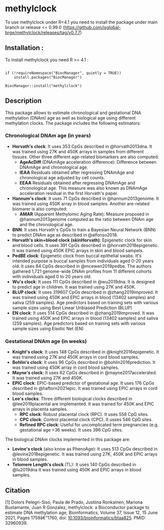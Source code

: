# methylclock


To use methylclock under R<4.1 you need to install the package under main branch or release <= 0.99.0 (https://github.com/isglobal-brge/methylclock/releases/tag/v0.7.7)

## Installation : 

To install methylclock you need  R >= 4.1 : 

```r{install, eval=FALSE}

if (!requireNamespace("BiocManager", quietly = TRUE))
    install.packages("BiocManager")

BiocManager::install("methylclock")

```

## Description
 
This package allows to estimate chronological and gestational DNA methylation (DNAm) age as well as biological age using different methylation clocks. The package includes the following estimators:

### Chronological DNAm age (in years)

- **Horvath's clock**: It uses 353 CpGs described in @horvath2013dna. It was trained using 27K and 450K arrays in samples from different tissues. Other three different age-related biomarkers are also computed:
     - **AgeAcDiff** (DNAmAge acceleration difference): Difference between DNAmAge and chronological age.
     <!-- To be removed - **IEAA** (Intrinsic Epigenetic Age Acceleration): Residuals obtained after regressing DNAmAge and chronological age adjusted by cell counts. -->
     <!-- To be removed - **EEAA** (Extrinsic Epigenetic Age Acceleration): Residuals obtained after regressing DNAmAge and chronological age. This measure was also known as DNAmAge acceleration residual in the first Horvath's paper.-->
     - **IEAA** Residuals obtained after regressing DNAmAge and chronological age adjusted by cell counts.
     - **EEAA** Residuals obtained after regressing DNAmAge and chronological age. This measure was also known as DNAmAge acceleration residual in the first Horvath's paper.
- **Hannum's clock**: It uses 71 CpGs described in @hannum2013genome. It was trained using 450K array in blood samples. Another are-related biomarer is also computed:
     - **AMAR** (Apparent Methylomic Aging Rate): Measure proposed in @hannum2013genome computed as the ratio between DNAm age and the chronological age.
- **BNN**: It uses Horvath's CpGs to train a Bayesian Neural Network (BNN) to predict DNAm age as described in @alfonso2018.
- **Horvath's skin+blood clock (skinHorvath)**: Epigenetic clock for skin and blood cells. It uses 391 CpGs described in @horvath2018epigenetic. It was trained using 450K EPIC arrays in skin and blood sampels.
- **PedBE clock**: Epigenetic clock from buccal epithelial swabs. It's intended purpose is buccal samples from individuals aged 0-20 years old. It uses 84 CpGs described in @mcewen2019pedbe. The authors gathered 1,721 genome-wide DNAm profiles from 11 different cohorts with individuals aged 0 to 20 years old. 
- **Wu's clock**: It uses 111 CpGs described in @wu2019dna. It is designed to predict age in children. It was trained using 27K and 450K.
- **BLUP clock**:  It uses 319607 CpGs described in @zhang2019improved. It was trained using 450K and EPIC arrays in blood (13402 samples) and saliva (259 samples). Age predictors based on training sets with various sample sizes using Best Linear Unbiased Prediction (BLUP)  
- **EN clock**:  It uses 514 CpGs described in @zhang2019improved. It was trained using 450K and EPIC arrays in blood (13402 samples) and saliva (259 samples). Age predictors based on training sets with various sample sizes using Elastic Net (EN) 

### Gestational DNAm age (in weeks)

- **Knight's clock**: It uses 148 CpGs described in @knight2016epigenetic. It was trained using 27K and 450K arrays in cord blood samples.
- **Bohlin's clock**: It uses 96 CpGs described in @bohlin2016prediction. It was trained using 450K array in cord blood samples.
- **Mayne's clock**: It uses 62 CpGs described in @mayne2017accelerated. It was trained using 27K and 450K.
- **EPIC clock**: EPIC-based predictor of gestational age. It uses 176 CpGs described in @haftorn2021epic. It was trained using EPIC arrays in cord blood samples.
- **Lee's clocks**: Three different biological clocks described in @lee2019placental are implemented. It was trained for 450K and EPIC arrays in placenta samples.
     - **RPC clock**: Robust placental clock (RPC). It uses 558 CpG sites.
     - **CPC clock**: Control placental clock (CPC). It usses 546 CpG sites.
     - **Refined RPC clock**: Useful for uncomplicated term pregnancies (e.g. gestational age >36 weeks). It uses 396 CpG sites.


The biological DNAm clocks implemented in this package are:

- **Levine's clock** (also know as PhenoAge): It uses 513 CpGs described in @levine2018epigenetic. It was trained using 27K, 450K and EPIC arrays in blood samples.
- **Telomere Length's clock** (TL): It uses 140 CpGs described in @lu2019dna It was trained using 450K and EPIC arrays in blood samples.

## Citation
<a id="1">[1]</a> 
Dolors Pelegri-Siso, Paula de Prado, Justiina Ronkainen, Mariona Bustamante, Juan R Gonzalez, methylclock: a Bioconductor package to estimate DNA methylation age, Bioinformatics, Volume 37, Issue 12, 15 June 2021, Pages 1759â€“1760, doi: [10.1093/bioinformatics/btaa825](https://doi.org/10.1093/bioinformatics/btaa825). PMID: 32960939.
